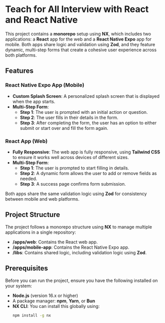 # Teach for All Interview with React and React Native 

This project contains a **monorepo** setup using **NX**, which includes two applications: a **React** app for the web and a **React Native Expo** app for mobile. Both apps share logic and validation using **Zod**, and they feature dynamic, multi-step forms that create a cohesive user experience across both platforms.

## Features

### React Native Expo App (Mobile)
- **Custom Splash Screen**: A personalized splash screen that is displayed when the app starts.
- **Multi-Step Form**:
  - **Step 1**: The user is prompted with an initial action or question.
  - **Step 2**: The user fills in their details in the form.
  - **Step 3**: After completing the form, the user has an option to either submit or start over and fill the form again.

### React App (Web)
- **Fully Responsive**: The web app is fully responsive, using **Tailwind CSS** to ensure it works well across devices of different sizes.
- **Multi-Step Form**:
  - **Step 1**: The user is prompted to start filling in details.
  - **Step 2**: A dynamic form allows the user to add or remove fields as needed.
  - **Step 3**: A success page confirms form submission.

Both apps share the same validation logic using **Zod** for consistency between mobile and web platforms.

## Project Structure

The project follows a monorepo structure using **NX** to manage multiple applications in a single repository:

- **/apps/web**: Contains the React web app.
- **/apps/mobile-app**: Contains the React Native Expo app.
- **/libs**: Contains shared logic, including validation logic using **Zod**.

## Prerequisites

Before you can run the project, ensure you have the following installed on your system:

- **Node.js** (version 16.x or higher)
- A package manager: **npm**, **Yarn**, or **Bun**
- **NX CLI**: You can install this globally using:
  ```bash
  npm install -g nx
